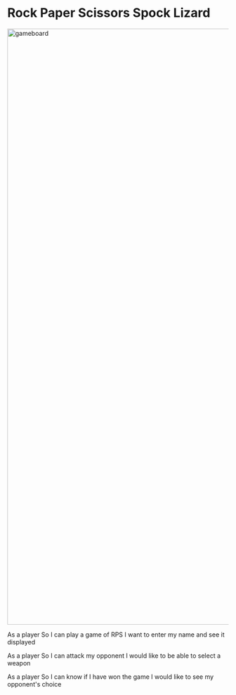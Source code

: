 # Rock Paper Scissors Spock Lizard
<img width="1357" alt="gameboard" src="https://user-images.githubusercontent.com/76533997/141277221-6350cc84-2489-4f5d-a88e-df82ee64732f.png">


As a player
So I can play a game of RPS
I want to enter my name and see it displayed

As a player
So I can attack my opponent
I would like to be able to select a weapon

As a player
So I can know if I have won the game
I would like to see my opponent's choice
